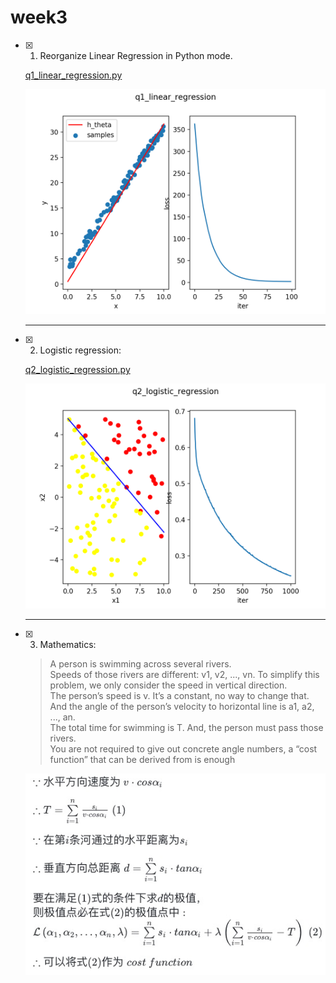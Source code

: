 # week3

- [x] 1. Reorganize Linear Regression in Python mode.

  [q1_linear_regression.py](./q1_linear_regression.py)  

  ![结果](result/Figure_1.png)
  ___
- [x] 2. Logistic regression:
  
  [q2_logistic_regression.py](./q2_logistic_regression.py)  

  ![结果](result/q2_logistic_regression.png)
  ___
- [x] 3. Mathematics:
  > A person is swimming across several rivers.  
  > Speeds of those rivers are different: v1, v2, ..., vn. To simplify this problem, we only consider the speed in vertical direction.  
  > The person’s speed is v. It’s a constant, no way to change that. And the angle of the person’s velocity to horizontal line is a1, a2, ..., an.  
  > The total time for swimming is T. And, the person must pass those rivers.  
  > You are not required to give out concrete angle numbers, a “cost function” that can be derived from is enough

  ![swimming](result/q3_swimming.jpg)
  
  <!-- $\because 水平方向速度为\: v \cdot cos \alpha_i$

  $\therefore T = \sum \limits_{i=1}^n{\frac{s_i}{v \cdot cos\alpha _i}} \;(1)$

  $\because 在第i条河通过的水平距离为s_i$

  $\therefore 垂直方向总距离\; d= \sum\limits_{i=1}^n{s_i \cdot tan \alpha _i}$

  $要在满足(1)式的条件下求d的极值，\\则极值点必在式(2)的极值点中: \\ \mathcal {L} \left(\alpha_1,\alpha_2,\ldots,\alpha_n,\lambda\right) = \sum\limits_{i=1}^n{s_i \cdot tan \alpha _i} + \lambda \left( \sum \limits_{i=1}^n{\frac{s_i}{v \cdot cos\alpha _i}} - T \right)\;(2)$

  $\therefore 可以将式(2)作为\;cost\:function$ -->

